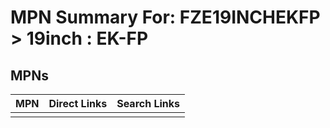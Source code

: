 



# MPN Summary For: FZE19INCHEKFP > 19inch : EK-FP

## MPNs
  

|MPN|Direct Links|Search Links|
| :--- | :--- | :--- |
||||
